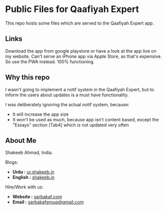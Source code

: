# Public Files for Qaafiyah Expert
This repo hosts some files which are served to the Qaafiyah Expert app.

## Links
Download the app from google playstore or have a look at the app live on my website. 
Can't serve an iPhone app via Apple Store, as that's expensive. So use the PWA instead. 100% functioning.

## Why this repo
I wasn't going to implement a notif system in the Qaafiyah Expert, but to inform the users about updates is a must have functionality. 

I was deliberately ignoring the actual notif system, because:
- It will increase the app size
- It won't be used as much, because app isn't content based, except the "Essays" section [Tab4] which is not updated very often

## About Me
Shakeeb Ahmad, India.

Blogs:
- **Urdu :** [ur.shakeeb.in](https://ur.shakeeb.in)
- **English :** [shakeeb.in](https://www.shakeeb.in)

Hire/Work with us:
- **Website :** [sarbakaf.com](https://www.sarbakaf.com)
- **Email :** [sarbakafgroup@gmail.com](mailto:sarbakafgroup@gmail.com) 